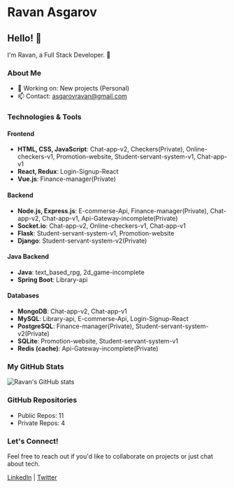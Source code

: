 # Ravan Asgarov

## Hello! 👋

I'm Ravan, a Full Stack Developer. 🚀

### About Me

- 💼 Working on: New projects (Personal)
- 📫 Contact: asgarovravan@gmail.com

### Technologies & Tools

#### Frontend
- **HTML, CSS, JavaScript**: Chat-app-v2, Checkers(Private), Online-checkers-v1, Promotion-website, Student-servant-system-v1, Chat-app-v1
- **React, Redux**: Login-Signup-React
- **Vue.js**: Finance-manager(Private)

#### Backend
- **Node.js, Express.js**: E-commerse-Api, Finance-manager(Private), Chat-app-v2, Chat-app-v1, Api-Gateway-incomplete(Private)
- **Socket.io**: Chat-app-v2, Online-checkers-v1, Chat-app-v1 
- **Flask**: Student-servant-system-v1, Promotion-website
- **Django**: Student-servant-system-v2(Private)

#### Java Backend
- **Java**: text_based_rpg, 2d_game-incomplete
- **Spring Boot**: Library-api

#### Databases
- **MongoDB**: Chat-app-v2, Chat-app-v1
- **MySQL**: Library-api, E-commerse-Api, Login-Signup-React
- **PostgreSQL**: Finance-manager(Private), Student-servant-system-v2(Private)
- **SQLite**: Promotion-website, Student-servant-system-v1
- **Redis (cache)**: Api-Gateway-incomplete(Private)


### My GitHub Stats

![Ravan's GitHub stats](https://github-readme-stats.vercel.app/api?username=21Ravan12&show_icons=true&theme=radical)

### GitHub Repositories

- Public Repos: 11
- Private Repos: 4

### Let's Connect!

Feel free to reach out if you'd like to collaborate on projects or just chat about tech.

[LinkedIn](https://www.linkedin.com/in/yourprofile) | [Twitter](https://twitter.com/yourprofile)

